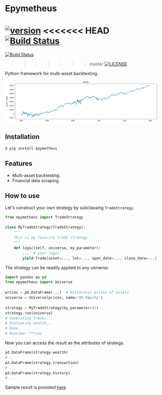 # Epymetheus

[![version](https://img.shields.io/pypi/v/epymetheus.svg)](https://pypi.org/project/epymetheus/)
<<<<<<< HEAD
[![Build Status](https://travis-ci.org/simaki/epymetheus.svg?branch=master)](https://travis-ci.com/simaki/epymetheus)
=======
[![Build Status](https://travis-ci.com/simaki/epymetheus.svg?branch=master)](https://travis-ci.com/simaki/epymetheus)
>>>>>>> master
[![LICENSE](https://img.shields.io/github/license/simaki/epymetheus)](LICENSE)

Python framework for multi-asset backtesting.

![wealth](sample/howto/wealth.png)

## Installation

```sh
$ pip install epymetheus
```

## Features

- Multi-asset backtesting
- Financial data scraping

## How to use

Let's construct your own strategy by subclassing `TradeStrategy`.

```python
from epymetheus import TradeStrategy

class MyTradeStrategy(TradeStrategy):
    """
    This is my favorite trade strategy.
    """
    def logic(self, universe, my_parameter):
        ...  # your logic
        yield Trade(asset=..., lot=..., open_date=..., close_date=...)
```

The strategy can be readily applied to any universe.

```python
import pandas as pd
from epymetheus import Universe

prices = pd.DataFrame(...)  # Historical prices of assets
universe = Universe(prices, name='US Equity')

strategy = MyTradeStrategy(my_parameter=42)
strategy.run(universe)
# Generating trades...
# Evaluating wealth...
# Done.
# Runtime: ***sec
```

Now you can access the result as the attributes of strategy.

```python
pd.DataFrame(strategy.wealth)
# ...
pd.DataFrame(strategy.transaction)
# ...
pd.DataFrame(strategy.history)
# ...
```

Sample result is provided [here](sample/howto/)
